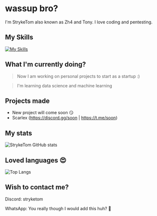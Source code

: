 # wassup bro?

I'm StrykeTom also known as Zh4 and Tony. I love coding and pentesting.

## My Skills
[![My Skills](https://skillicons.dev/icons?i=js,html,css,php,cpp,cs,java,react,py,nodejs,lua,tailwind,electron,androidstudio,azure,aws,cloudflare,bots,dotnet,eclipse,express,idea,linux,tauri,vscode)](https://skillicons.dev)
## What I'm currently doing?
> Now I am working on personal projects to start as a startup :)

> I'm learning data science and machine learning

## Projects made
- New project will come soon 😏
- Scarlex (https://discord.gg/soon | https://t.me/soon)


## My stats
![StrykeTom GitHub stats](https://github-readme-stats.vercel.app/api?username=stryketom)

## Loved languages 😍
![Top Langs](https://github-readme-stats.vercel.app/api/top-langs/?username=stryketom)

## Wish to contact me?
Discord: stryketom

WhatsApp: You really though I would add this huh? 🤣
